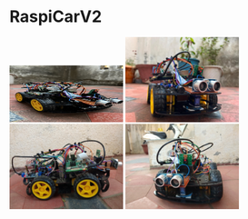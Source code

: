 # RaspiCarV2

<img src="Images/IMG-0032.jpg" width="200" height= "100"> <img src="Images/image2.jpeg" width="200"> 
<img src="Images/image3.jpg" width="200"> <img src="Images/image4.jpg" width="200">






